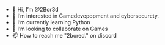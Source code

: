 - 👋 Hi, I’m @2Bor3d
- 👀 I’m interested in Gamedevepopment and cybersecurety.
- 🌱 I’m currently learning Python
- 💞️ I’m looking to collaborate on Games
- 📫 How to reach me "2bored." on discord 

<!---
2Bor3d/2Bor3d is a ✨ special ✨ repository because its `README.md` (this file) appears on your GitHub profile.
You can click the Preview link to take a look at your changes.
--->
